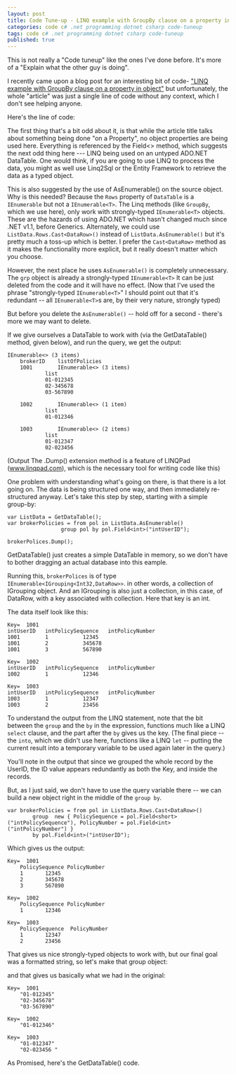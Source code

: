 ```yaml
---
layout: post
title: Code Tune-up - LINQ example with GroupBy clause on a property in object
categories: code c# .net programming dotnet csharp code-tuneup
tags: code c# .net programming dotnet csharp code-tuneup
published: true
---
```

This is not really a "Code tuneup" like the ones I've done before.  It's more of a "Explain what the other guy is doing".

I recently came upon a blog post for an interesting bit of code-  ["LINQ example with GroupBy clause on a property in object"](http://geekswithblogs.net/Vipin/archive/2013/06/06/linq-example-with-groupby-clause-on-a-property-in-object.aspx)  but unfortunately, the whole "article" was just a single line of code without any context, which I don't see helping anyone.  

Here's the line of code:

<script src="https://gist.github.com/jamescurran/5763353.js">   </script>

The first thing that's a bit odd about it, is that while the article title talks about something being done "on a Property", no object properties are being used here.   Everything is referenced by the Field<> method, which suggests the next odd thing here --- LINQ being used on an untyped ADO.NET DataTable.  One would think, if you are going to use LINQ to process the data, you might as well use Linq2Sql or the Entity Framework to retrieve the data as a typed object.

This is also suggested by the use of AsEnumerable() on the source object.  Why is this needed?  Because the `Rows` property of `DataTable` is a `IEnumerable` but not a `IEnumerable<T>`.  The Linq methods (like `GroupBy`, which we use here), only work with strongly-typed `IEnumerable<T>` objects.  These are the hazards of using ADO.NET which hasn't changed much since .NET v1.1, before Generics.  Alternately, we could use `ListData.Rows.Cast<DataRow>()` instead of `ListData.AsEnumerable()` but it's pretty much a toss-up which is better.  I prefer the `Cast<DataRow>` method as it makes the functionality more explicit, but it really doesn't matter which you choose.

However, the next place he uses `AsEnumerable()` is completely unnecessary.  The `grp` object is already a strongly-typed `IEnumerable<T>`   It can be just deleted from the code and it will have no effect.   (Now that I've used the phrase "strongly-typed `IEnumerable<T>`" I should point out that it's redundant -- all `IEnumerable<T>`s are, by their very nature, strongly typed)

But before you delete the `AsEnumerable()` -- hold off for a second - there's more we may want to delete.

If we give ourselves a DataTable to work with (via the GetDataTable() method, given below), and run the query, we get the output:

	IEnumerable<> (3 items)
		brokerID 	listOfPolicies 
		1001 		IEnumerable<> (3 items) 
				list 
				01-012345 
				02-345678 
				03-567890 
 
		1002 		IEnumerable<> (1 item)
				list 
				01-012346 
 
		1003 		IEnumerable<> (2 items)
				list 
				01-012347 
				02-023456 
 
(Output The .Dump() extension method is a feature of LINQPad (www.linqpad.com), which is the necessary tool for writing code like this)
    


One problem with understanding what's going on there, is that there is a lot going on.  The data is being structured one way, and then immediately re-structured anyway.  Let's take this step by step, starting with a simple group-by:

	var ListData = GetDataTable();
    var brokerPolicies = from pol in ListData.AsEnumerable()
                     group pol by pol.Field<int>("intUserID");

    brokerPolices.Dump();
    
GetDataTable() just creates a simple DataTable in memory, so we don't have to bother dragging an actual database into this eample.
    
   Running this, `brokerPolices` is of type `IEnumerable<IGrouping<Int32,DataRow>>`. in other words, a collection of IGrouping object.  And an IGrouping is also just a collection, in this case, of DataRow, with a key associated with collection.  Here that key is an int.

The data itself look like this:
 
    Key=  1001 
	intUserID 	intPolicySequence 	intPolicyNumber
	1001 		1 			12345 
	1001 		2 			345678 
	1001 		3 			567890 
 
    Key=  1002 
	intUserID 	intPolicySequence 	intPolicyNumber 
	1002 		1 			12346 
 
    Key=  1003 
	intUserID 	intPolicySequence	intPolicyNumber
	1003 		1 			12347 
	1003 		2 			23456 
 
To understand the output from the LINQ statement, note that the bit between the `group` and the `by` in the expression, functions much like a LINQ `select` clause, and the part after the `by` gives us the key.    (The final piece -- the `into`, which we didn't use here, functions like a LINQ `let` -- putting the current result into a temporary variable to be used again later in the query.)

You'll note in the output that since we grouped the whole record by the UserID,  the ID value appears redundantly as both the Key, and inside the records.

But, as I just said, we don't have to use the query variable there -- we can build a new object right in the middle of the `group by`. 

	var brokerPolicies = from pol in ListData.Rows.Cast<DataRow>()
			group  new { PolicySequence = pol.Field<short>("intPolicySequence"), PolicyNumber = pol.Field<int>("intPolicyNumber") }
			by pol.Field<int>("intUserID");

Which gives us the output:

	Key=  1001 
		PolicySequence PolicyNumber
		1 		12345 
		2 		345678 
		3 		567890 
 
	Key=  1002 
		PolicySequence PolicyNumber 
		1 		12346 
	
	Key=  1003 
		PolicySequence	PolicyNumber
		1 		12347 
		2 		23456 

That gives us nice strongly-typed objects to work with, but our final goal was a formatted string, so let's make that group object:

<script src="https://gist.github.com/jamescurran/5763365.js">   </script>

and that gives us basically what we had in the original:

	Key=  1001 
		"01-012345"
		"02-345678"
		"03-567890"
 
	Key=  1002 
		"01-012346"
 
	Key=  1003 
		"01-012347" 
		"02-023456 "
 

As Promised, here's the GetDataTable() code.

<script src="https://gist.github.com/jamescurran/5763372.js">   </script>
